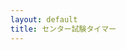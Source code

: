 ```yaml
---
layout: default
title: センター試験タイマー
---
```


<p
    id = "center_exam"
    style = "
        font-size: 2em;"
></p>

<script>
let cex = new Date(2020, 0, 18, 9, 30, 0)

setInterval(function(){
    let now = new Date()
    let dt = (cex - now)
    center_exam.innerHTML = `センター試験まであと、${parseInt((dt))}ms`
},1)
</script>